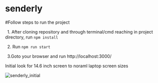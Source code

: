 # senderly

#Follow steps to run the project


&ensp;1. After cloning repository and through terminal/cmd reaching in project directory, run ```npm install```


&ensp;2. Run ```
     npm run start
    ```

&ensp;3.Goto your browser and run http://localhost:3000/



Initial look for 14.6 inch screen to noraml laptop screen sizes


![senderly_initial](https://github.com/mparminderr/senderly/assets/109549129/829c9508-3213-4d8c-85d6-2e766456d66f)
